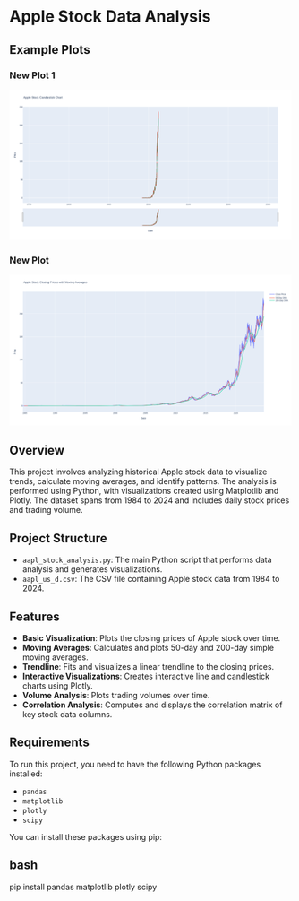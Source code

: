 # Apple Stock Data Analysis

## Example Plots

### New Plot 1

<img src="./newplot(1).png" alt="New Plot 1" width="600"/>

### New Plot

<img src="./newplot.png" alt="New Plot" width="600"/>



## Overview

This project involves analyzing historical Apple stock data to visualize trends, calculate moving averages, and identify patterns. The analysis is performed using Python, with visualizations created using Matplotlib and Plotly. The dataset spans from 1984 to 2024 and includes daily stock prices and trading volume.

## Project Structure

- `aapl_stock_analysis.py`: The main Python script that performs data analysis and generates visualizations.
- `aapl_us_d.csv`: The CSV file containing Apple stock data from 1984 to 2024.

## Features

- **Basic Visualization**: Plots the closing prices of Apple stock over time.
- **Moving Averages**: Calculates and plots 50-day and 200-day simple moving averages.
- **Trendline**: Fits and visualizes a linear trendline to the closing prices.
- **Interactive Visualizations**: Creates interactive line and candlestick charts using Plotly.
- **Volume Analysis**: Plots trading volumes over time.
- **Correlation Analysis**: Computes and displays the correlation matrix of key stock data columns.

## Requirements

To run this project, you need to have the following Python packages installed:

- `pandas`
- `matplotlib`
- `plotly`
- `scipy`

You can install these packages using pip:

## bash
pip install pandas matplotlib plotly scipy


  
